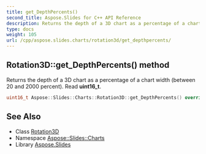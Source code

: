 ```yaml
---
title: get_DepthPercents()
second_title: Aspose.Slides for C++ API Reference
description: Returns the depth of a 3D chart as a percentage of a chart width (between 20 and 2000 percent). Read uint16_t.
type: docs
weight: 105
url: /cpp/aspose.slides.charts/rotation3d/get_depthpercents/
---
```

## Rotation3D::get_DepthPercents() method


Returns the depth of a 3D chart as a percentage of a chart width (between 20 and 2000 percent). Read **uint16_t**.

```cpp
uint16_t Aspose::Slides::Charts::Rotation3D::get_DepthPercents() override
```

## See Also

* Class [Rotation3D](./)
* Namespace [Aspose::Slides::Charts](../)
* Library [Aspose.Slides](../../)